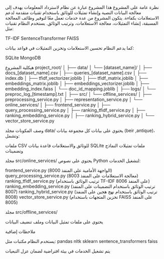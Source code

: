 نظرة عامة على المشروع
هذا المشروع عبارة عن نظام لاسترداد المعلومات يهدف إلى معالجة البيانات النصية وإنشاء تمثيلات للوثائق باستخدام تقنيات متقدمة لدعم الاستعلامات بكفاءة. يتكون المشروع من عدة خدمات تعمل معًا لتوفير وظائف المعالجة المسبقة، إنشاء التمثيلات، معالجة الاستعلامات، وترتيب الوثائق. يستخدم النظام تقنيات مثل:

TF-IDF
SentenceTransformer
FAISS

كما يدعم النظام تحسين الاستعلامات وتخزين التمثيلات في قواعد بيانات:

SQLite
MongoDB

هيكلية المشروع
project_root/
│
├── data/
│   └── [dataset_name]/
│       ├── docs_[dataset_name].csv
│       ├── queries_[dataset_name].csv
│       ├── index.db
│       ├── tfidf_vectorizer.joblib
│       ├── tfidf_matrix.joblib
│       ├── embeddings_matrix.joblib
│       ├── embeddings_vectorizer.joblib
│       ├── embedding_index.faiss
│       └── doc_id_mapping.joblib
│
├── logs/
│   └── preproc_log_[timestamp].txt
│
├── src/
│   └── offline_services/
│       ├── preprocessing_service.py
│       ├── representation_service.py
│   └── online_services/
│       ├── frontend_service.py
│       ├── query_processing_service.py
│       ├── ranking_tfidf_service.py
│       ├── ranking_embedding_service.py
│       ├── ranking_hybrid_service.py
│       └── vector_store_service.py


وصف المكونات
مجلد data/
يحتوي على بيانات كل مجموعة بيانات 
(beir ,antique)، 
وتشمل:

ملفات CSV للوثائق والاستعلامات
قاعدة بيانات SQLite
ملفات تمثيلات النماذج  وتضمينات


مجلد src/online_services/
يحتوي على نصوص Python لتشغيل الخدمات:

frontend_service.py (الواجهة الأمامية على المنفذ 8000)
query_processing_service.py (معالجة الاستعلامات على المنفذ 8003)
ranking_tfidf_service.py (ترتيب الوثائق باستخدام TF-IDF على المنفذ 8006)
ranking_embedding_service.py (ترتيب الوثائق باستخدام التضمينات على المنفذ 8007)
ranking_hybrid_service.py (ترتيب الوثائق باستخدام نهج هجين على المنفذ 8008)
vector_store_service.py (تخزين المتجهات باستخدام FAISS على المنفذ 8005)

مجلد src/offline_services/

يحتوي على ملفات تمثيل البيانات وملف تنضيف البيانات 

ملاحظات إضافية

يستخدم النظام مكتبات مثل:
pandas
nltk
sklearn
sentence_transformers
faiss

يتم تشغيل الخدمات في بيئة افتراضية لضمان عزل التبعيات
